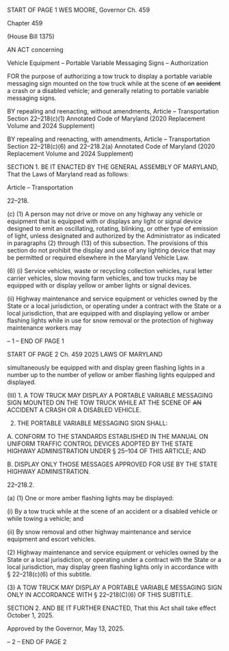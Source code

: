 START OF PAGE 1
WES MOORE, Governor Ch. 459

Chapter 459

(House Bill 1375)

AN ACT concerning

Vehicle Equipment – Portable Variable Messaging Signs – Authorization

FOR the purpose of authorizing a tow truck to display a portable variable messaging sign
mounted on the tow truck while at the scene of ~~an~~ ~~accident~~ a crash or a disabled
vehicle; and generally relating to portable variable messaging signs.

BY repealing and reenacting, without amendments,
Article – Transportation
Section 22–218(c)(1)
Annotated Code of Maryland
(2020 Replacement Volume and 2024 Supplement)

BY repealing and reenacting, with amendments,
Article – Transportation
Section 22–218(c)(6) and 22–218.2(a)
Annotated Code of Maryland
(2020 Replacement Volume and 2024 Supplement)

SECTION 1. BE IT ENACTED BY THE GENERAL ASSEMBLY OF MARYLAND,
That the Laws of Maryland read as follows:

Article – Transportation

22–218.

(c) (1) A person may not drive or move on any highway any vehicle or
equipment that is equipped with or displays any light or signal device designed to emit an
oscillating, rotating, blinking, or other type of emission of light, unless designated and
authorized by the Administrator as indicated in paragraphs (2) through (13) of this
subsection. The provisions of this section do not prohibit the display and use of any lighting
device that may be permitted or required elsewhere in the Maryland Vehicle Law.

(6) (i) Service vehicles, waste or recycling collection vehicles, rural
letter carrier vehicles, slow moving farm vehicles, and tow trucks may be equipped with or
display yellow or amber lights or signal devices.

(ii) Highway maintenance and service equipment or vehicles owned
by the State or a local jurisdiction, or operating under a contract with the State or a local
jurisdiction, that are equipped with and displaying yellow or amber flashing lights while in
use for snow removal or the protection of highway maintenance workers may

– 1 –
END OF PAGE 1

START OF PAGE 2
Ch. 459 2025 LAWS OF MARYLAND

simultaneously be equipped with and display green flashing lights in a number up to the
number of yellow or amber flashing lights equipped and displayed.

(III) 1. A TOW TRUCK MAY DISPLAY A PORTABLE VARIABLE
MESSAGING SIGN MOUNTED ON THE TOW TRUCK WHILE AT THE SCENE OF ~~AN~~
ACCIDENT A CRASH OR A DISABLED VEHICLE.

2. THE PORTABLE VARIABLE MESSAGING SIGN SHALL:

A. CONFORM TO THE STANDARDS ESTABLISHED IN THE
MANUAL ON UNIFORM TRAFFIC CONTROL DEVICES ADOPTED BY THE STATE
HIGHWAY ADMINISTRATION UNDER § 25–104 OF THIS ARTICLE; AND

B. DISPLAY ONLY THOSE MESSAGES APPROVED FOR USE
BY THE STATE HIGHWAY ADMINISTRATION.

22–218.2.

(a) (1) One or more amber flashing lights may be displayed:

(i) By a tow truck while at the scene of an accident or a disabled
vehicle or while towing a vehicle; and

(ii) By snow removal and other highway maintenance and service
equipment and escort vehicles.

(2) Highway maintenance and service equipment or vehicles owned by the
State or a local jurisdiction, or operating under a contract with the State or a local
jurisdiction, may display green flashing lights only in accordance with § 22–218(c)(6) of this
subtitle.

(3) A TOW TRUCK MAY DISPLAY A PORTABLE VARIABLE MESSAGING
SIGN ONLY IN ACCORDANCE WITH § 22–218(C)(6) OF THIS SUBTITLE.

SECTION 2. AND BE IT FURTHER ENACTED, That this Act shall take effect
October 1, 2025.

Approved by the Governor, May 13, 2025.

– 2 –
END OF PAGE 2